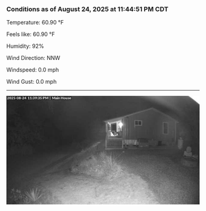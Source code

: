 ### Conditions as of August 24, 2025 at 11:44:51 PM CDT 

Temperature: 60.90 &deg;F

Feels like: 60.90 &deg;F

Humidity: 92%

Wind Direction: NNW

Windspeed: 0.0 mph

Wind Gust: 0.0 mph

---

<img src="./images/latest.jpeg"/>

